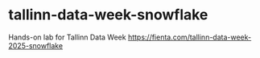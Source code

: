 # tallinn-data-week-snowflake
Hands-on lab for Tallinn Data Week https://fienta.com/tallinn-data-week-2025-snowflake
